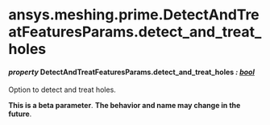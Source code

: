 # ansys.meshing.prime.DetectAndTreatFeaturesParams.detect_and_treat_holes



#### *property* DetectAndTreatFeaturesParams.detect_and_treat_holes *: [bool](https://docs.python.org/3.11/library/functions.html#bool)*

Option to detect and treat holes.

**This is a beta parameter**. **The behavior and name may change in the future**.

<!-- !! processed by numpydoc !! -->
